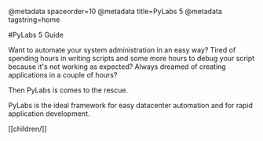 @metadata spaceorder=10
@metadata title=PyLabs 5
@metadata tagstring=home


#PyLabs 5 Guide

Want to automate your system administration in an easy way?
Tired of spending hours in writing scripts and some more hours to debug your script because it's not working as expected?
Always dreamed of creating applications in a couple of hours?

Then PyLabs is comes to the rescue. 

PyLabs is the ideal framework for easy datacenter automation and for rapid application development.

[[children/]]

